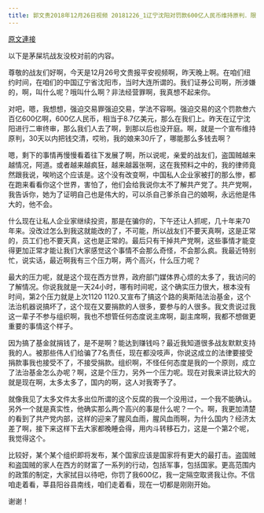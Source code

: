 ```yaml
---
title: 郭文贵2018年12月26日视频 20181226_1辽宁沈阳对罚款600亿人民币维持原判．限期30天内交罚款！文贵的三个压力二个高兴！
---
```


[原文連接](https://gnews.org/ThreadView/53478460)

以下是茅屎坑战友没校对前的内容。

  尊敬的战友们好啊，今天是12月26号文贵报平安视频啊，昨天晚上啊。在咱们纽约时间，在咱们的中国辽宁省沈阳市，当时大连所谓的。我们证券公司啊，所涉嫌的，啊，叫什么呢？哦叫什么啊？非法经营罪啊，我真想不起来你。

  对吧，嗯，我想想，强迫交易罪强迫交易，学法不容啊。强迫交易的这个罚款叁六百亿600亿啊，600亿人民币，相当于8.7亿美元，那么在我们上。昨天在辽宁沈阳进行二审终审，那么我们人去了啊，到那以后也没开庭。啊，就是一个宣布维持原判，30天以内把钱交清，哎哟，我的娘来30斤了，哪能那么多钱去啊？

  嗯，剩下的事情再慢慢看着往下发展了啊，所以说呢，亲爱的战友们，盗国贼越来越情况，阿道。或者越来越疯狂，越来越嚣张啊，这在我预料之中的，我的律师竟然跟我说，唉哟这个应该是。这个没有改变啊，中国私人企业家被打的那么惨，都在跑来看看你这个世界，害怕了，他们会给我说你太不了解共产党了。共产党啊，我告诉你，她为了证明自己也是伟大的，可以杀自己爹杀自己的娘啊，永远他是伟大的，他不会。

  什么现在让私人企业家继续投资，那是在骗你的，下午还让人抓呢，几十年来70年来。没改过怎么到我这就能改的了，不可能，所以战友们不要天真啊，这是正常的，员工们也不要天真，这也是正常的。最后只有干掉共产党啊，这些事情才能变得更加正常才能让我们大家感觉这个事情不会那么奇怪，不会那么疯。我最近特别忙，说实话，最近啊我有三个压力啊，两个高兴，什么压力呢？

  最大的压力呢，就是这个现在西方世界，政府部门媒体界心烦的太多了，我访问的了解情况。你说我就是一天24小时，哪有时间呢，这个确实压力很大，根本没有时间，第2个压力就是上次1120 1120.又宣布了搞这个路的奥斯陆法治基金，这个法治机器说搞坏了，这个现在又要捐款的人很多，要参与的人很多。我文贵说过我这一辈子不参与组织啊，我也不想管任何态度说主席啊，副主席啊，我都不想做更重要的事情这个样子。

  因为搞了基金就捐钱了，是不是啊？能达到赚钱吗？最近我知道很多战友默默支持我的人。被那些伟人们给骗了7名责任，现在都没吱声，你说这成立的法律要接受捐款事我也接受不了，不接受捐款。组织啊，不怪任何态度是我的一个原则，成立了法治基金怎么办呢？啊，这是个压力，另外一个压力呢。现在对我来讲比较大的就是现在啊，太多太多了，国内的啊，这人对我寄予了。

  就像我见了太多文件太多出位所谓的这个反腐的我一个没用过，一个我不能确认。另外一个就是真实性，他确实那么两个高兴的事是什么呢？一个。啊，我更加清楚的看到了共产党内部，这样的迎来了腥风血雨，腥风血雨啊，为什么国内？经济太差了啊，接下来这样下去大家都晚睡会得，用内斗转移石力，这是一个第2个呢，我觉得这个。

  比较好，某个某个组织即将发布，某个国家应该是国家将有更大的最打击。盗国贼和盗国贼的家人在西方的财富了一系列的行动，包括军事，包括国家。更高范围内的政策的制定，大家拭目以待吧，你罚了我600亿，我一定隔空取贤我让你。不信咱走着看，莘县阳谷县南线，咱们走着看，现在一切都是刚刚开始。

  谢谢！
